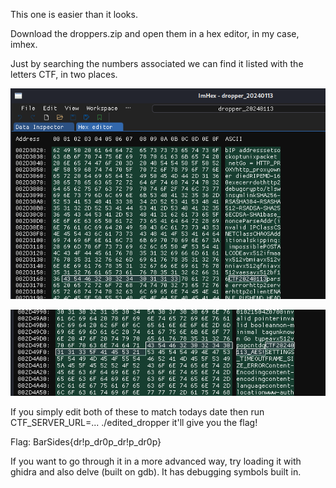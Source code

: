 This one is easier than it looks.

Download the droppers.zip and open them in a hex editor, in my case, imhex.

Just by searching the numbers associated we can find it listed with the letters CTF, in two places.

![XOR](./images/XOR.png)

![AES](./images/AES.png)

If you simply edit both of these to match todays date then run CTF_SERVER_URL=... ./edited_dropper it'll give you the flag!

Flag: BarSides{dr!p_dr0p_dr!p_dr0p}

If you want to go through it in a more advanced way, try loading it with ghidra and also delve (built on gdb). It has debugging symbols built in.